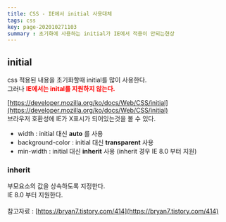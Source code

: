 ```yaml
---
title: CSS - IE에서 initial 사용대체
tags: css
key: page-202010271103
summary : 초기화에 사용하는 initial가 IE에서 적용이 안되는현상
---
```


## initial
css 적용된 내용을 초기화할때 initial를 많이 사용한다.<br/>
그러나 <b><font color="red">IE에서는 inital를 지원하지 않는다.</font></b><br/>

[https://developer.mozilla.org/ko/docs/Web/CSS/initial](https://developer.mozilla.org/ko/docs/Web/CSS/initial)
<br/>
브라우저 호환성에 IE가 X표시가 되어있는것을 볼 수 있다.
<br/>

- width : initial 대신 <b>auto</b> 를 사용<br/>
- background-color : initial 대신 <b>transparent</b> 사용 <br/>
- min-width : initial 대신 <b>inherit</b> 사용 (inherit 경우 IE 8.0 부터 지원)  <br/>
 
 ### inherit
 부모요소의 값을 상속하도록 지정한다. <br/>
 IE 8.0 부터 지원한다.
 <br/>
 <br/>
참고자료 : [https://bryan7.tistory.com/414](https://bryan7.tistory.com/414)
<br/><br/><br/><br/>
